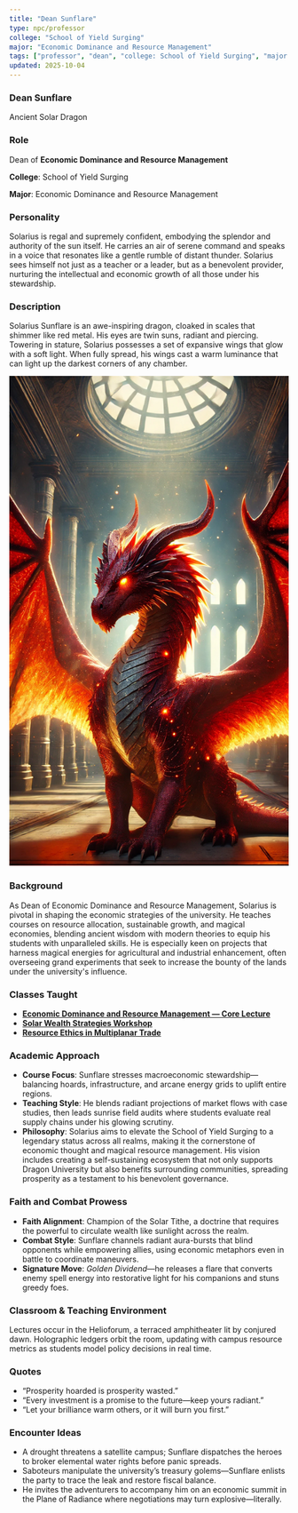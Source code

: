 ```yaml
---
title: "Dean Sunflare"
type: npc/professor
college: "School of Yield Surging"
major: "Economic Dominance and Resource Management"
tags: ["professor", "dean", "college: School of Yield Surging", "major: Economic Dominance and Resource Management","variant:solar"]
updated: 2025-10-04
---
```


### Dean Sunflare

Ancient Solar Dragon

### Role

Dean of **Economic Dominance and Resource Management**

**College**: School of Yield Surging

**Major**: Economic Dominance and Resource Management

### Personality

Solarius is regal and supremely confident, embodying the splendor and authority of the sun itself. He carries an air of serene command and speaks in a voice that resonates like a gentle rumble of distant thunder. Solarius sees himself not just as a teacher or a leader, but as a benevolent provider, nurturing the intellectual and economic growth of all those under his stewardship.

### Description

Solarius Sunflare is an awe-inspiring dragon, cloaked in scales that shimmer like red metal. His eyes are twin suns, radiant and piercing. Towering in stature, Solarius possesses a set of expansive wings that glow with a soft light. When fully spread, his wings cast a warm luminance that can light up the darkest corners of any chamber.

![1F859F46-BC50-4D91-AA68-EAF8B55970FE](/assets/images/1F859F46-BC50-4D91-AA68-EAF8B55970FE.webp)

### Background

As Dean of Economic Dominance and Resource Management, Solarius is pivotal in shaping the economic strategies of the university. He teaches courses on resource allocation, sustainable growth, and magical economies, blending ancient wisdom with modern theories to equip his students with unparalleled skills. He is especially keen on projects that harness magical energies for agricultural and industrial enhancement, often overseeing grand experiments that seek to increase the bounty of the lands under the university's influence.

### Classes Taught


- **[Economic Dominance and Resource Management — Core Lecture](../Academics/course-catalog.md#economic-dominance-and-resource-management-core-lecture)**
- **[Solar Wealth Strategies Workshop](../Academics/course-catalog.md#solar-wealth-strategies-workshop)**
- **[Resource Ethics in Multiplanar Trade](../Academics/course-catalog.md#resource-ethics-in-multiplanar-trade)**

### Academic Approach

- **Course Focus**: Sunflare stresses macroeconomic stewardship—balancing hoards, infrastructure, and arcane energy grids to uplift entire regions.
- **Teaching Style**: He blends radiant projections of market flows with case studies, then leads sunrise field audits where students evaluate real supply chains under his glowing scrutiny.
- **Philosophy**: Solarius aims to elevate the School of Yield Surging to a legendary status across all realms, making it the cornerstone of economic thought and magical resource management. His vision includes creating a self-sustaining ecosystem that not only supports Dragon University but also benefits surrounding communities, spreading prosperity as a testament to his benevolent governance.

### Faith and Combat Prowess

- **Faith Alignment**: Champion of the Solar Tithe, a doctrine that requires the powerful to circulate wealth like sunlight across the realm.
- **Combat Style**: Sunflare channels radiant aura-bursts that blind opponents while empowering allies, using economic metaphors even in battle to coordinate maneuvers.
- **Signature Move**: *Golden Dividend*—he releases a flare that converts enemy spell energy into restorative light for his companions and stuns greedy foes.

### Classroom & Teaching Environment

Lectures occur in the Helioforum, a terraced amphitheater lit by conjured dawn. Holographic ledgers orbit the room, updating with campus resource metrics as students model policy decisions in real time.

### Quotes

- “Prosperity hoarded is prosperity wasted.”
- “Every investment is a promise to the future—keep yours radiant.”
- “Let your brilliance warm others, or it will burn you first.”

### Encounter Ideas

- A drought threatens a satellite campus; Sunflare dispatches the heroes to broker elemental water rights before panic spreads.
- Saboteurs manipulate the university’s treasury golems—Sunflare enlists the party to trace the leak and restore fiscal balance.
- He invites the adventurers to accompany him on an economic summit in the Plane of Radiance where negotiations may turn explosive—literally.
